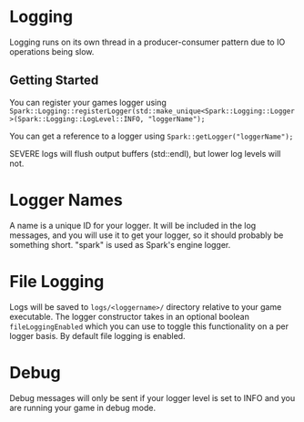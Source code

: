 # Logging

Logging runs on its own thread in a producer-consumer pattern due to IO operations being slow.

## Getting Started
You can register your games logger using
`Spark::Logging::registerLogger(std::make_unique<Spark::Logging::Logger>(Spark::Logging::LogLevel::INFO, "loggerName");`

You can get a reference to a logger using
`Spark::getLogger("loggerName");`

SEVERE logs will flush output buffers (std::endl), but lower log levels will not.

# Logger Names
A name is a unique ID for your logger. It will be included in the log messages, and you will use it to get your logger, so it should probably be something short.
"spark" is used as Spark's engine logger.

# File Logging
Logs will be saved to `logs/<loggername>/` directory relative to your game executable.
The logger constructor takes in an optional boolean `fileLoggingEnabled` which you can use to toggle this functionality on a per logger basis.
By default file logging is enabled.

# Debug
Debug messages will only be sent if your logger level is set to INFO and you are running your game in debug mode.